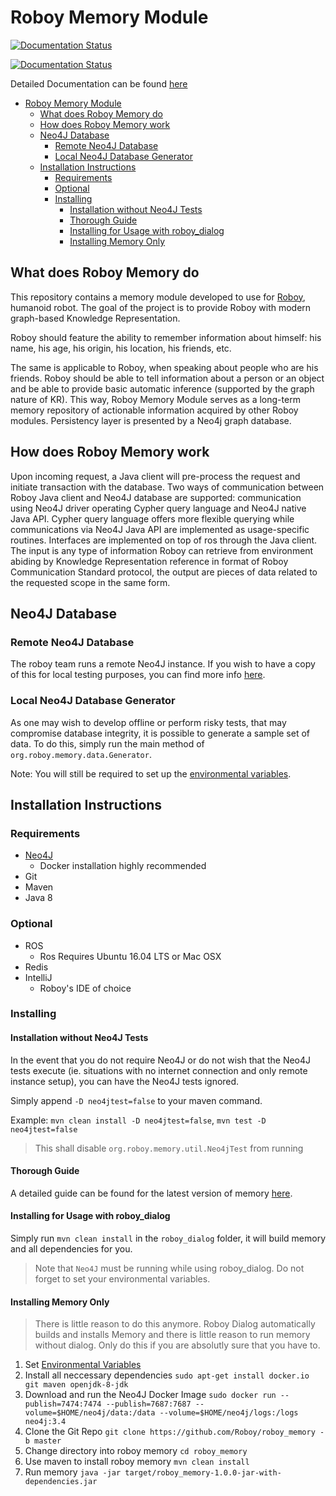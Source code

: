 # Roboy Memory Module

[![Documentation Status](https://readthedocs.org/projects/roboy-memory/badge/?version=latest)](http://roboy-memory.readthedocs.io/en/latest/?badge=latest)

[![Documentation Status](https://readthedocs.org/projects/roboy-memory/badge/?version=docs)](http://roboy-memory.readthedocs.io/en/develop/?badge=develop)

Detailed Documentation can be found [here](https://readthedocs.org/projects/roboy-memory)

- [Roboy Memory Module](#roboy-memory-module)
    - [What does Roboy Memory do](#what-does-roboy-memory-do)
    - [How does Roboy Memory work](#how-does-roboy-memory-work)
    - [Neo4J Database](#neo4j-database)
        - [Remote Neo4J Database](#remote-neo4j-database)
        - [Local Neo4J Database Generator](#local-neo4j-database-generator)
    - [Installation Instructions](#installation-instructions)
        - [Requirements](#requirements)
        - [Optional](#optional)
        - [Installing](#installing)
            - [Installation without Neo4J Tests](#installation-without-neo4j-tests)
            - [Thorough Guide](#thorough-guide)
            - [Installing for Usage with roboy_dialog](#installing-for-usage-with-roboydialog)
            - [Installing Memory Only](#installing-memory-only)

## What does Roboy Memory do

This repository contains a memory module developed to use for [Roboy](roboy.org), humanoid robot.
The goal of the project is to provide Roboy with modern graph-based Knowledge Representation.

Roboy should feature the ability to remember information about himself: his name, his age, his origin, his location, his friends,
etc.

The same is applicable to Roboy, when speaking about people who are his friends. Roboy should be able to tell information about a person or an object and be able to provide basic automatic inference (supported by the graph nature of KR). This way, Roboy Memory Module serves as a long-term memory repository of actionable information acquired by other Roboy modules. Persistency layer is presented by a Neo4j graph database.

## How does Roboy Memory work

Upon incoming request, a Java client will pre-process the request and initiate transaction with the database. Two ways of communication between Roboy Java client and Neo4J database are supported: communication using Neo4J driver operating Cypher query language and Neo4J native Java API. Cypher query language offers more flexible querying while communications via Neo4J Java API are implemented as usage-specific routines. Interfaces are implemented on top of ros through the Java client. The input is any type of information Roboy can retrieve from environment abiding by Knowledge Representation reference in format of Roboy Communication Standard protocol, the output are pieces of data related to the requested scope in the same form.

## Neo4J Database

### Remote Neo4J Database

The roboy team runs a remote Neo4J instance. If you wish to have a copy of this for local testing purposes, you can find more info [here](https://roboy-memory.readthedocs.io/en/latest/Usage/1_getting_started.html#local-neo4j-instance).

### Local Neo4J Database Generator

As one may wish to develop offline or perform risky tests, that may compromise database integrity, it is possible to generate a sample set of data. To do this, simply run the main method of `org.roboy.memory.data.Generator`.

Note: You will still be required to set up the [environmental variables](https://roboy-memory.readthedocs.io/en/latest/Usage/1_getting_started.html#configuring-the-package).

## Installation Instructions

### Requirements

- [Neo4J](https://roboy-memory.readthedocs.io/en/latest/Usage/0_installation.html#local-neo4j-instance)
    - Docker installation highly recommended
- Git
- Maven
- Java 8

### Optional

- ROS
    - Ros Requires Ubuntu 16.04 LTS or Mac OSX
- Redis
- IntelliJ
    - Roboy's IDE of choice

### Installing

#### Installation without Neo4J Tests

In the event that you do not require Neo4J or do not wish that the Neo4J tests execute (ie. situations with no internet connection and only remote instance setup), you can have the Neo4J tests ignored.

Simply append `-D neo4jtest=false` to your maven command.

Example: `mvn clean install -D neo4jtest=false`, `mvn test -D neo4jtest=false`

> This shall disable `org.roboy.memory.util.Neo4jTest` from running

#### Thorough Guide

A detailed guide can be found for the latest version of memory [here](https://roboy-memory.readthedocs.io/en/latest/Usage/0_installation.html).

#### Installing for Usage with roboy_dialog

Simply run `mvn clean install` in the `roboy_dialog` folder, it will build memory and all dependencies for you.

> Note that `Neo4J` must be running while using roboy_dialog. Do not forget to set your environmental variables.

#### Installing Memory Only

> There is little reason to do this anymore. Roboy Dialog automatically builds and installs Memory and there is little reason to run memory without dialog. Only do this if you are absolutly sure that you have to.

1. Set [Environmental Variables](https://roboy-memory.readthedocs.io/en/latest/Usage/1_getting_started.html#configuring-the-package)
2. Install all neccessary dependencies `sudo apt-get install docker.io git maven openjdk-8-jdk`
3. Download and run the Neo4J Docker Image `sudo docker run --publish=7474:7474 --publish=7687:7687 --volume=$HOME/neo4j/data:/data --volume=$HOME/neo4j/logs:/logs neo4j:3.4`
4. Clone the Git Repo `git clone https://github.com/Roboy/roboy_memory -b master`
5. Change directory into roboy memory `cd roboy_memory`
6. Use maven to install roboy memory `mvn clean install`
7. Run memory `java -jar target/roboy_memory-1.0.0-jar-with-dependencies.jar`
